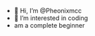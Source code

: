 - 👋 Hi, I’m @Pheonixmcc
- 👀 I’m interested in coding
- am a complete beginner




<!---
Pheonixmcc/Pheonixmcc is a ✨ special ✨ repository because its `README.md` (this file) appears on your GitHub profile.
You can click the Preview link to take a look at your changes.
--->
